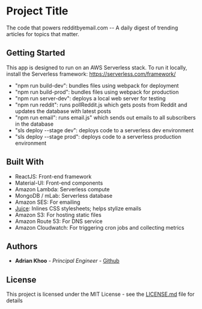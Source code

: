 # Project Title

The code that powers redditbyemail.com -- A daily digest of trending articles for topics that matter.

## Getting Started

This app is designed to run on an AWS Serverless stack. To run it locally, install the Serverless framework: https://serverless.com/framework/
* "npm run build-dev": bundles files using webpack for deployment
* "npm run build-prod":  bundles files using webpack for production
* "npm run server-dev": deploys a local web server for testing
* "npm run reddit": runs pollReddit.js which gets posts from Reddit and updates the database with latest posts
* "npm run email": runs email.js" which sends out emails to all subscribers in the database
* "sls deploy --stage dev": deploys code to a serverless dev environment
* "sls deploy --stage prod": deploys code to a serverless production environment

## Built With

* ReactJS: Front-end framework
* Material-UI: Front-end components
* Amazon Lambda: Serverless compute
* MongoDB / mLab: Serverless database
* Amazon SES: For emailing
* [Juice](https://github.com/Automattic/juice): Inlines CSS stylesheets; helps stylize emails
* Amazon S3: For hosting static files
* Amazon Route 53: For DNS service
* Amazon Cloudwatch: For triggering cron jobs and collecting metrics

## Authors

* **Adrian Khoo** - *Principal Engineer* - [Github](https://github.com/AKhoo)

## License

This project is licensed under the MIT License - see the [LICENSE.md](LICENSE.md) file for details
